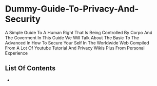 # Dummy-Guide-To-Privacy-And-Security

A Simple Guide To A Human Right That Is Being Controlled By Corpo And The Goverment
In This Guide We Will Talk About The Basic To The Advanced In How To Secure Your Self In The Worldwide Web
Compiled From A Lot Of Youtube Tutorial And Privacy Wikis Plus From Personal Experience

## List Of Contents
- []()

